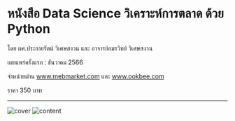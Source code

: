 # หนังสือ Data Science วิเคราะห์การตลาด ด้วย Python
โดย ผศ.ประกายรัตน์ วิเศษสงวน และ อาจารย์อมรวิทย์ วิเศษสงวน

เผยแพร่ครั้งแรก : ธันวาคม 2566

จำหน่ายผ่าน www.mebmarket.com และ www.ookbee.com

ราคา 350 บาท   

---
![cover](https://github.com/prakayrat/MarketingAnalyticsWithPython/assets/51775195/320cd114-da39-4e6c-8f7f-a942b28cb0ce)
![content](https://github.com/prakayrat/MarketingAnalyticsWithPython/assets/51775195/1fccd6b0-cc2c-4f3d-b7d5-0902d488cc0e)

